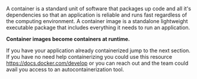 
A container is a standard unit of software that packages up code and all it's dependencies so that an application is reliable and runs fast regardless of the computing environment. A container image is a standalone lightweight executable package that includes everything it needs to run an application.

**Container images become containers at runtime.**

If you have your application already containerized jump to the next section. If you have no need help containerizing you could use this resource <https://docs.docker.com/develop> or you can reach out and the team could avail you access to an autocontainerization tool.